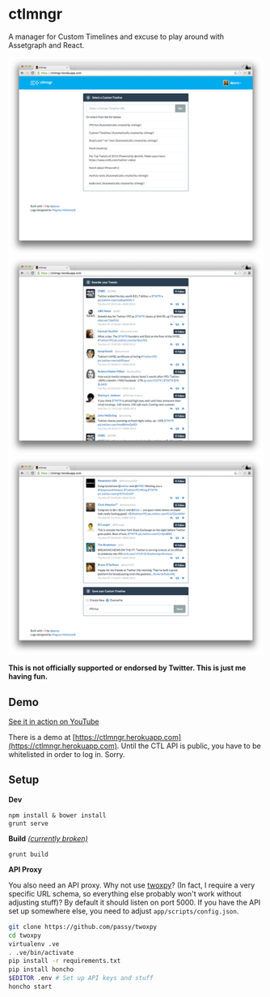 ctlmngr
=======

A manager for Custom Timelines and excuse to play around with Assetgraph and
React.

![Screenshot Step 1](media/screenshot_step1.png)
![Screenshot Step 2](media/screenshot_step2.png)
![Screenshot Step 3](media/screenshot_step3.png)

**This is not officially supported or endorsed by Twitter. This is just me
having fun.**

Demo
----

[See it in action on YouTube](https://www.youtube.com/watch?v=aqwPdoHNHhU)

There is a demo at
[https://ctlmngr.herokuapp.com](https://ctlmngr.herokuapp.com). Until the CTL
API is public, you have to be whitelisted in order to log in. Sorry.

Setup
-----

**Dev**

```
npm install & bower install
grunt serve
```

**Build**
*[(currently broken)](https://github.com/passy/ctlmngr/issues/19)*
```
grunt build
```

**API Proxy**

You also need an API proxy. Why not use
[twoxpy](http://github.com/passy/twoxpy)? (In fact, I require a very specific
URL schema, so everything else probably won't work without adjusting stuff)? By
default it should listen on port 5000. If you have the API set up somewhere
else, you need to adjust `app/scripts/config.json`.

```bash
git clone https://github.com/passy/twoxpy
cd twoxpy
virtualenv .ve
. .ve/bin/activate
pip install -r requirements.txt
pip install honcho
$EDITOR .env # Set up API keys and stuff
honcho start
```

